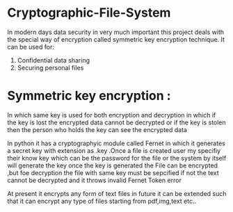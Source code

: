 # Cryptographic-File-System
In modern days data security in very much important this project deals with the special way of encryption called symmetric key encryption technique.
It can be used for:
  1) Confidential data sharing
  2) Securing personal files

# Symmetric key encryption : 
In which same key is used for both encryption and decryption in which if the key is lost the encrypted data cannot be decrypted or if the key is stolen then the person who holds the key can see the encrypted data

In python it has a cryptographyic module called Fernet in which it generates a secret key with extension as .key .Once a file is created user my specifiy their know key which can be the password for the file or the system by itself will generate the key
once the key is generated the File can be encrypted ,but foe decryption the file with same key must be sepcified if not the text cannot be decrypted and it throws invalid Fernet Token error

At present it encrypts any form of text files in future it can be extended such that it can encrypt any type of files starting from pdf,img,text etc..
